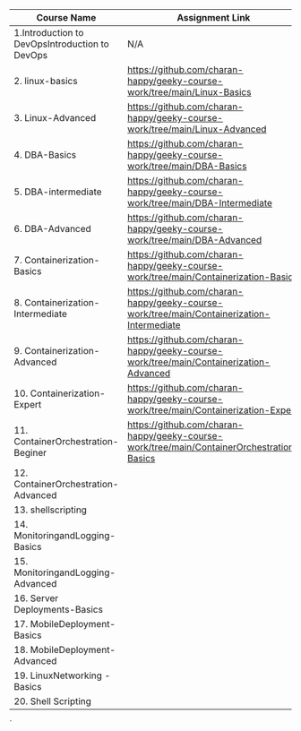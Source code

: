 |Course Name |Assignment Link|
|---|---|
|1.Introduction to DevOpsIntroduction to DevOps|N/A|
|2. linux-basics|https://github.com/charan-happy/geeky-course-work/tree/main/Linux-Basics|
|3. Linux-Advanced|https://github.com/charan-happy/geeky-course-work/tree/main/Linux-Advanced|
|4. DBA-Basics|https://github.com/charan-happy/geeky-course-work/tree/main/DBA-Basics|
|5. DBA-intermediate|https://github.com/charan-happy/geeky-course-work/tree/main/DBA-Intermediate|
|6. DBA-Advanced|https://github.com/charan-happy/geeky-course-work/tree/main/DBA-Advanced|
|7. Containerization-Basics|https://github.com/charan-happy/geeky-course-work/tree/main/Containerization-Basics|
|8. Containerization-Intermediate|https://github.com/charan-happy/geeky-course-work/tree/main/Containerization-Intermediate|
|9. Containerization-Advanced|https://github.com/charan-happy/geeky-course-work/tree/main/Containerization-Advanced|
|10. Containerization-Expert|https://github.com/charan-happy/geeky-course-work/tree/main/Containerization-Expert|
|11. ContainerOrchestration-Beginer|https://github.com/charan-happy/geeky-course-work/tree/main/ContainerOrchestration-Basics|
|12. ContainerOrchestration-Advanced||
|13. shellscripting||
|14. MonitoringandLogging-Basics||
|15. MonitoringandLogging-Advanced||
|16. Server Deployments-Basics||
|17. MobileDeployment-Basics||
|18. MobileDeployment-Advanced||
|19. LinuxNetworking -Basics||
|20. Shell Scripting||
`